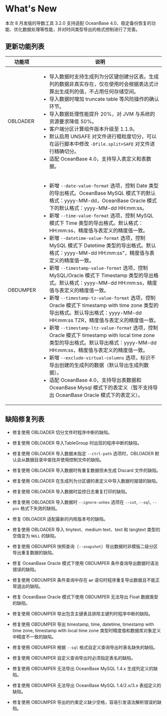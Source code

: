 # What's New 

本次 8 月发版的导数工具 3.2.0 支持适配 OceanBase 4.0、稳定备份恢复的功能、优化数据处理等性能，并对时间类型导出的格式控制进行了完善。



更新功能列表 
---------------------------



|   功能项    |                                                                                                                                                                                                                                                                                                                                                                                                                                                                                                                                                                                           说明                                                                                                                                                                                                                                                                                                                                                                                                                                                                                                                                                                                            |
|----------|-----------------------------------------------------------------------------------------------------------------------------------------------------------------------------------------------------------------------------------------------------------------------------------------------------------------------------------------------------------------------------------------------------------------------------------------------------------------------------------------------------------------------------------------------------------------------------------------------------------------------------------------------------------------------------------------------------------------------------------------------------------------------------------------------------------------------------------------------------------------------------------------------------------------------------------------------------------------------------------------------------------------------------------------------------------------------------------------------------------------------------------------------------------------------------------------|
| OBLOADER |  <ul><li> 导入数据时支持生成列为分区键创建分区表。生成列的数据非真实存在，仅在使用时会根据表达式计算出生成列的值，不占用任何存储空间。</li>   <li> 导入数据时增加 truncate table 等风险操作的确认环节。</li>   <li>  导入数据处理性能提升 20%，对 JVM 与系统的资源要求降低 50%。 </li>  <li> 客户端分区计算组件版本升级至 1.1.9。 </li>  <li> 默认启用 UNSAFE 对文件进行粗粒度切分，可以在运行脚本中修改 `-Dfile.split=SAFE` 对文件进行精确切分。 </li>  <li> 适配 OceanBase 4.0，支持导入表定义和表数据。</li></ul>  |
| OBDUMPER | <ul><li> 新增 `--date-value-format` 选项，控制 Date 类型的导出格式。OceanBase MySQL 模式下的默认格式：yyyy-MM-dd，OceanBase Oracle 模式下的默认格式：yyyy-MM-dd HH:mm:ss。 </li>  <li> 新增 `--time-value-format` 选项，控制 MySQL 模式下 Time 类型的导出格式。默认格式：HH:mm:ss，精度值与表定义的精度值一致。</li>   <li> 新增 `--datetime-value-format` 选项，控制 MySQL 模式下 Datetime 类型的导出格式。默认格式：yyyy-MM-dd HH:mm:ss"，精度值与表定义的精度值一致。 </li>  <li> 新增 `--timestamp-value-format` 选项，控制 MySQL/Oracle 模式下 Timestamp 类型的导出格式。默认格式：yyyy-MM-dd HH:mm:ss，精度值与表定义的精度值一致。 </li>  <li> 新增 `--timestamp-tz-value-format` 选项，控制 Oracle 模式下 timestamp with time zone 类型的导出格式。默认导出格式：yyyy-MM-dd HH:mm:ss TZR，精度值与表定义的精度值一致。</li>   <li> 新增 `--timestamp-ltz-value-format` 选项，控制 Oracle 模式下 timestamp with local time zone 类型的导出格式。默认导出格式：yyyy-MM-dd HH:mm:ss，精度值与表定义的精度值一致。 </li>  <li> 新增 `--exclude-virtual-columns` 选项，标识不导出创建的生成列的数据（默认导出生成列数据）。</li>   <li> 适配 OceanBase 4.0，支持导出表数据和 OceanBase Mysql 模式下的表定义（暂不支持导出 OceanBase Oracle 模式下的表定义）。</li></ul>    |



缺陷修复列表 
---------------------------

* 修复使用 OBLOADER 切分文件时程序中断的缺陷。

  

* 修复使用 OBLOADER 导入TableGroup 时出现的程序中断的缺陷。

  

* 修复使用 OBLOADER 导入数据未指定 `--ctrl-path` 选项时，OBLOADER 默认会从数据目录中查找并使用控制文件的缺陷。

  

* 修复使用 OBLOADER 导入数据时有重复数据但未生成 Discard 文件的缺陷。

  

* 修复使用 OBLOADER 在生成列为分区键的表定义中导入数据时报错的缺陷。

  

* 修复使用 OBLOADER 导入数据时监控日志重复打印的缺陷。

  

* 修复使用 OBLOADER 导入数据时 `--ignore-unhex` 选项在 `--cut`, `--sql`, `--pos` 格式下失效的缺陷。

  

* 修复 OBLOADER 适配最新的内核版本号的缺陷。

  

* 修复使用 OBLOADER 导入 tinytext、medium text、text 和 langtext 类型的空值变为 `NULL` 的缺陷。

  

* 修复使用 OBDUMPER 快照查询（`--snapshot`）导出数据时非模版二级分区导出重复数据的缺陷。

  

* 修复 OceanBase Oracle 模式下使用 OBDUMPER 条件查询导出数据时语法错误的缺陷。

  

* 修复使用 OBDUMPER 条件查询中存在 **`or`** 语句时程序重复导出数据且不能正常退出的缺陷。

  

* 修复 OceanBase Oracle 模式下使用 OBDUMPER 无法导出 Float 数据类型的缺陷。

  

* 修复使用 OBDUMPER 导出包含主键表且排除主键列时程序中断的缺陷。

  

* 修复使用 OBDUMPER 导出 timestamp, time, datetime, timestamp with time zone, timestamp with local time zone 类型时精度值和数据库对象定义中精度不一致的缺陷。

  

* 修复使用 OBDUMPER 根据 `--sql` 格式自定义查询导出时表名缺失的缺陷。

  

* 修复使用 OBDUMPER 自定义查询导出时必须指定表名的缺陷。

  

* 修复使用 OBDUMPER 无法导出 OceanBase MySQL 1.4.x 生成列定义的缺陷。

  

* 修复使用 OBDUMPER 无法导出 OceanBase MySQL 1.4/2.x/3.x 表组定义的缺陷。

  

* 修复使用 OBDUMPER 导出的约束定义缺少空格，容易引发语法解析错误的缺陷。